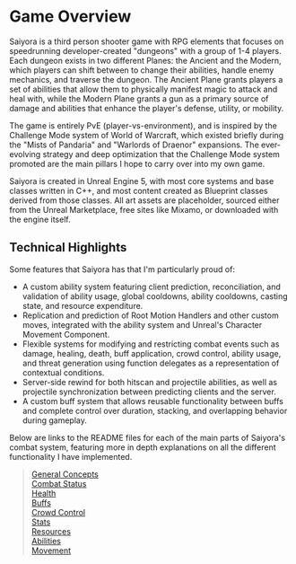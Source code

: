 # Game Overview

Saiyora is a third person shooter game with RPG elements that focuses on speedrunning developer-created "dungeons" with a group of 1-4 players. Each dungeon exists in two different Planes: the Ancient and the Modern, which players can shift between to change their abilities, handle enemy mechanics, and traverse the dungeon. The Ancient Plane grants players a set of abilities that allow them to physically manifest magic to attack and heal with, while the Modern Plane grants a gun as a primary source of damage and abilities that enhance the player's defense, utility, or mobility.

The game is entirely PvE (player-vs-environment), and is inspired by the Challenge Mode system of World of Warcraft, which existed briefly during the "Mists of Pandaria" and "Warlords of Draenor" expansions. The ever-evolving strategy and deep optimization that the Challenge Mode system promoted are the main pillars I hope to carry over into my own game.

Saiyora is created in Unreal Engine 5, with most core systems and base classes written in C++, and most content created as Blueprint classes derived from those classes. All art assets are placeholder, sourced either from the Unreal Marketplace, free sites like Mixamo, or downloaded with the engine itself.  

## Technical Highlights

Some features that Saiyora has that I'm particularly proud of:

- A custom ability system featuring client prediction, reconciliation, and validation of ability usage, global cooldowns, ability cooldowns, casting state, and resource expenditure.  
- Replication and prediction of Root Motion Handlers and other custom moves, integrated with the ability system and Unreal's Character Movement Component.  
- Flexible systems for modifying and restricting combat events such as damage, healing, death, buff application, crowd control, ability usage, and threat generation using function delegates as a representation of contextual conditions.  
- Server-side rewind for both hitscan and projectile abilities, as well as projectile synchronization between predicting clients and the server.  
- A custom buff system that allows reusable functionality between buffs and complete control over duration, stacking, and overlapping behavior during gameplay.  

Below are links to the README files for each of the main parts of Saiyora's combat system, featuring more in depth explanations on all the different functionality I have implemented.

> [General Concepts](Source/SaiyoraV4/Public/CombatSystem/Generic/GeneralConceptsREADME.md)  
> [Combat Status](Source/SaiyoraV4/Public/CombatSystem/CombatStatus/CombatStatusREADME.md)  
> [Health](Source/SaiyoraV4/Public/CombatSystem/Damage/HealthREADME.md)  
> [Buffs](Source/SaiyoraV4/Public/CombatSystem/Buffs/BuffsREADME.md)  
> [Crowd Control]()  
> [Stats]()  
> [Resources]()  
> [Abilities]()  
> [Movement]()  
